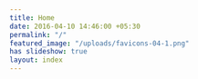 ```yaml
---
title: Home
date: 2016-04-10 14:46:00 +05:30
permalink: "/"
featured_image: "/uploads/favicons-04-1.png"
has slideshow: true
layout: index
---
```

